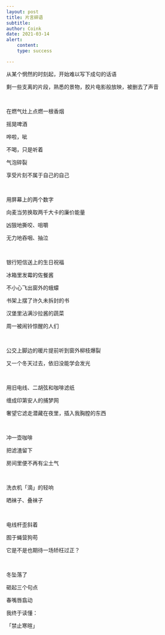 ```yaml
---
layout: post
title: 片言碎语
subtitle: 
author: Coink
date: 2021-03-14
alert: 
    content: 
    type: success

---
```




从某个惘然的时刻起，开始难以写下成句的话语

剩一些支离的片段，熟悉的景物，胶片电影般放映，被删去了声音

<br>

在燃气灶上点燃一根香烟

摇晃啤酒

哗啦，呲

不喝，只是听着

气泡碎裂

享受片刻不属于自己的自己

<br>

用屏幕上的两个数字

向麦当劳换取两千大卡的廉价能量

凶狠地撕咬、咀嚼

无力地吞咽、抽泣

<br>

银行短信送上的生日祝福

冰箱里发霉的佐餐酱

不小心飞出窗外的蛾蠓

书架上摆了许久未拆封的书

汉堡里沾满沙拉酱的蔬菜

周一被闹铃惊醒的人们

<br>

公交上脚边的暖片提前听到窗外柳枝爆裂

又一个冬天过去，依旧没能学会发光

<br>

用旧电线、二胡弦和咖啡滤纸

缠成印第安人的捕梦网

奢望它滤走潜藏在夜里，插入我胸膛的东西

<br>

冲一壶咖啡

把滤渣留下

房间里便不再有尘土气

<br>

洗衣机「滴」的轻响

晒袜子、叠袜子

<br>

电线杆歪斜着

囿于蝇营狗苟

它是不是也期待一场矫枉过正？

<br>

冬坠落了

砸起三个句点

春嘴唇翕动

我终于读懂：

「禁止寒暄」